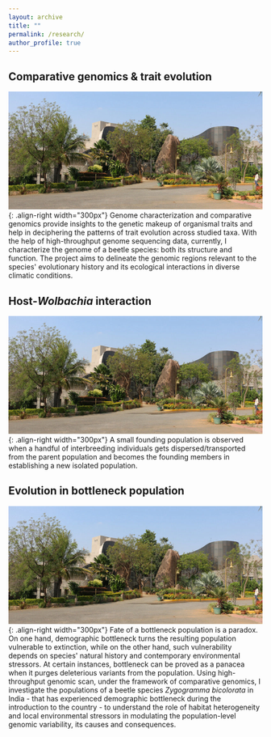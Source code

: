 ```yaml
---
layout: archive
title: ""
permalink: /research/
author_profile: true
---
```


Comparative genomics & trait evolution
------
![image1](/images/lacones.jpg){: .align-right width="300px"}
Genome characterization and comparative genomics provide insights to the genetic makeup of organismal traits and help in deciphering the patterns of trait evolution across studied taxa. With the help of high-throughput genome sequencing data, currently, I characterize the genome of a beetle species: both its structure and function. The project aims to delineate the genomic regions relevant to the species' evolutionary history and its ecological interactions in diverse climatic conditions.


Host-*Wolbachia* interaction
------
![image2](/images/lacones.jpg){: .align-right width="300px"}
A small founding population is observed when a handful of interbreeding individuals gets dispersed/transported from the parent population and becomes the founding members in establishing a new isolated population.


Evolution in bottleneck population
------
![image3](/images/lacones.jpg){: .align-right width="300px"}
Fate of a bottleneck population is a paradox. On one hand, demographic bottleneck turns the resulting population vulnerable to extinction, while on the other hand, such vulnerability depends on species' natural history and contemporary environmental stressors. At certain instances, bottleneck can be proved as a panacea when it purges deleterious variants from the population. Using high-throughput genomic scan, under the framework of comparative genomics, I investigate the populations of a beetle species *Zygogramma bicolorata* in India - that has experienced demographic bottleneck during the introduction to the country - to understand the role of habitat heterogeneity and local environmental stressors in modulating the population-level genomic variability, its causes and consequences.
